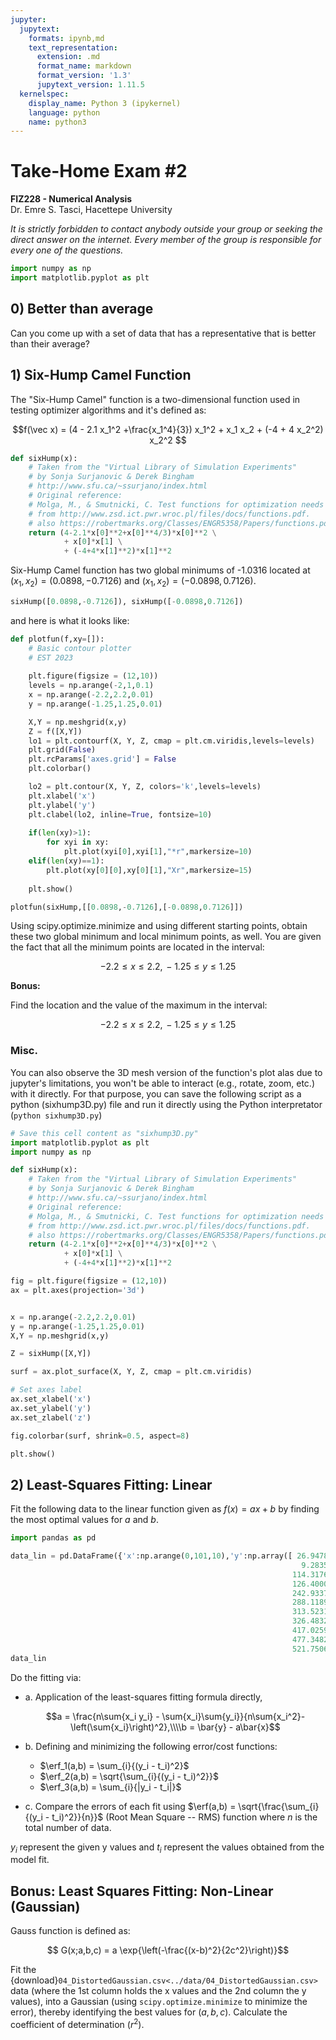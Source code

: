 ```yaml
---
jupyter:
  jupytext:
    formats: ipynb,md
    text_representation:
      extension: .md
      format_name: markdown
      format_version: '1.3'
      jupytext_version: 1.11.5
  kernelspec:
    display_name: Python 3 (ipykernel)
    language: python
    name: python3
---
```


# Take-Home Exam #2
**FIZ228 - Numerical Analysis**  
Dr. Emre S. Tasci, Hacettepe University

_It is strictly forbidden to contact anybody outside your group or seeking the direct answer on the internet. Every member of the group is responsible for every one of the questions._

```python
import numpy as np
import matplotlib.pyplot as plt

```

## 0) Better than average

Can you come up with a set of data that has a representative that is better than their average?


## 1) Six-Hump Camel Function

The "Six-Hump Camel" function is a two-dimensional function used in testing optimizer algorithms and it's defined as:

$$f(\vec x) = (4 - 2.1 x_1^2 +\frac{x_1^4}{3}) x_1^2 + x_1 x_2 + (-4 + 4 x_2^2) x_2^2 $$

```python
def sixHump(x):
    # Taken from the "Virtual Library of Simulation Experiments"
    # by Sonja Surjanovic & Derek Bingham
    # http://www.sfu.ca/~ssurjano/index.html
    # Original reference: 
    # Molga, M., & Smutnicki, C. Test functions for optimization needs (2005) 
    # from http://www.zsd.ict.pwr.wroc.pl/files/docs/functions.pdf.
    # also https://robertmarks.org/Classes/ENGR5358/Papers/functions.pdf
    return (4-2.1*x[0]**2+x[0]**4/3)*x[0]**2 \
            + x[0]*x[1] \
            + (-4+4*x[1]**2)*x[1]**2
```

Six-Hump Camel function has two global minimums of -1.0316 located at $(x_1,x_2) = (0.0898,-0.7126)$ and $(x_1,x_2) = (-0.0898,0.7126)$.

```python
sixHump([0.0898,-0.7126]), sixHump([-0.0898,0.7126])
```

and here is what it looks like:

```python
def plotfun(f,xy=[]):
    # Basic contour plotter
    # EST 2023
    
    plt.figure(figsize = (12,10))
    levels = np.arange(-2,1,0.1)
    x = np.arange(-2.2,2.2,0.01)
    y = np.arange(-1.25,1.25,0.01)

    X,Y = np.meshgrid(x,y)
    Z = f([X,Y])
    lo1 = plt.contourf(X, Y, Z, cmap = plt.cm.viridis,levels=levels)
    plt.grid(False)
    plt.rcParams['axes.grid'] = False
    plt.colorbar()

    lo2 = plt.contour(X, Y, Z, colors='k',levels=levels)
    plt.xlabel('x')
    plt.ylabel('y')
    plt.clabel(lo2, inline=True, fontsize=10)
    
    if(len(xy)>1):
        for xyi in xy:
            plt.plot(xyi[0],xyi[1],"*r",markersize=10)
    elif(len(xy)==1):
        plt.plot(xy[0][0],xy[0][1],"Xr",markersize=15)
    
    plt.show() 
```

```python
plotfun(sixHump,[[0.0898,-0.7126],[-0.0898,0.7126]])
```

Using scipy.optimize.minimize and using different starting points, obtain these two global minimum and local minimum points, as well. You are given the fact that all the minimum points are located in the interval:

$$-2.2\le x \le 2.2,\,-1.25\le y \le 1.25$$


**Bonus:**

Find the location and the value of the maximum in the interval:

$$-2.2\le x \le 2.2,\,-1.25\le y \le 1.25$$


### Misc.

You can also observe the 3D mesh version of the function's plot alas due to jupyter's limitations, you won't be able to interact (e.g., rotate, zoom, etc.) with it directly. For that purpose, you can save the following script as a python (sixhump3D.py) file and run it directly using the Python interpretator (`python sixhump3D.py`)

```python
# Save this cell content as "sixhump3D.py"
import matplotlib.pyplot as plt
import numpy as np

def sixHump(x):
    # Taken from the "Virtual Library of Simulation Experiments"
    # by Sonja Surjanovic & Derek Bingham
    # http://www.sfu.ca/~ssurjano/index.html
    # Original reference: 
    # Molga, M., & Smutnicki, C. Test functions for optimization needs (2005) 
    # from http://www.zsd.ict.pwr.wroc.pl/files/docs/functions.pdf.
    # also https://robertmarks.org/Classes/ENGR5358/Papers/functions.pdf
    return (4-2.1*x[0]**2+x[0]**4/3)*x[0]**2 \
            + x[0]*x[1] \
            + (-4+4*x[1]**2)*x[1]**2

fig = plt.figure(figsize = (12,10))
ax = plt.axes(projection='3d')


x = np.arange(-2.2,2.2,0.01)
y = np.arange(-1.25,1.25,0.01)
X,Y = np.meshgrid(x,y)

Z = sixHump([X,Y])

surf = ax.plot_surface(X, Y, Z, cmap = plt.cm.viridis)

# Set axes label
ax.set_xlabel('x')
ax.set_ylabel('y')
ax.set_zlabel('z')

fig.colorbar(surf, shrink=0.5, aspect=8)

plt.show()
```

## 2) Least-Squares Fitting: Linear


Fit the following data to the linear function given as $f(x) = ax + b$ by finding the most optimal values for $a$ and $b$.

```python
import pandas as pd
```

```python
data_lin = pd.DataFrame({'x':np.arange(0,101,10),'y':np.array([ 26.94786969,   
                                                                 9.28357035,
                                                               114.31762497,
                                                               126.40005481,
                                                               242.93370981,
                                                               288.1189529,
                                                               313.52317194,
                                                               326.48321876,
                                                               417.02592236,
                                                               477.34821011,
                                                               521.75068562])})
data_lin
```

Do the fitting via: $\DeclareMathOperator\erf{erf}$  

* a. Application of the least-squares fitting formula directly,  
  
   $$a = \frac{n\sum{x_i y_i} - \sum{x_i}\sum{y_i}}{n\sum{x_i^2}-\left(\sum{x_i}\right)^2},\\\\b = \bar{y} - a\bar{x}$$  

* b. Defining and minimizing the following error/cost functions: 
    * $\erf_1(a,b) = \sum_{i}{(y_i - t_i)^2}$
    * $\erf_2(a,b) = \sqrt{\sum_{i}{(y_i - t_i)^2}}$
    * $\erf_3(a,b) = \sum_{i}{|y_i - t_i|}$

* c. Compare the errors of each fit using $\erf(a,b) = \sqrt{\frac{\sum_{i}{(y_i - t_i)^2}}{n}}$ (Root Mean Square -- RMS) function where $n$ is the total number of data.

${y_i}$ represent the given y values and ${t_i}$ represent the values obtained from the model fit.


## Bonus: Least Squares Fitting: Non-Linear (Gaussian)

Gauss function is defined as:

$$ G(x;a,b,c) = a \exp{\left(-\frac{(x-b)^2}{2c^2}\right)}$$


Fit the {download}`04_DistortedGaussian.csv<../data/04_DistortedGaussian.csv>` data (where the 1st column holds the x values and the 2nd column the y values), into a Gaussian (using `scipy.optimize.minimize` to minimize the error), thereby identifying the best values for $(a,b,c)$. Calculate the coefficient of determination ($r^2$).
